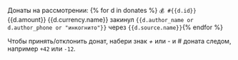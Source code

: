 Донаты на рассмотрении:
{% for d in donates %}
`💰 #{{d.id}}` {{d.amount}} {{d.currency.name}} закинул `{{d.author_name or d.author_phone or "инкогнито"}}` через `{{d.source.name}}`{% endfor %}

Чтобы принять/отклонить донат, набери знак *+* или *-* и # доната следом, например `+42` или `-12`.